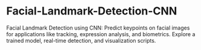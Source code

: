 # Facial-Landmark-Detection-CNN
Facial Landmark Detection using CNN: Predict keypoints on facial images for applications like tracking, expression analysis, and biometrics. Explore a trained model, real-time detection, and visualization scripts.
